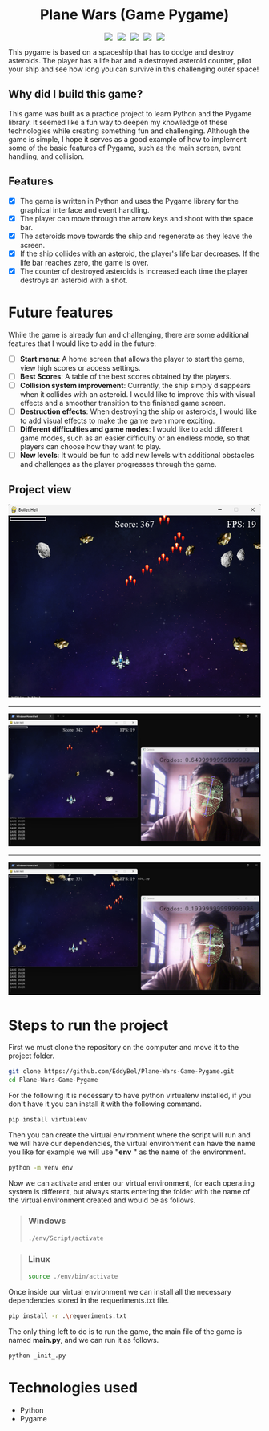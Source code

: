 <h1 align="center">Plane Wars (Game Pygame)</h1>

<div style="display:flex;justify-content:center;align-items:center;gap:10px;flex-wrap:wrap;">
    <img align="center" src="https://img.shields.io/github/last-commit/EddyBel/Plane-Wars-Game-Pygame?color=%23AED6F1&style=for-the-badge" />
    <img align="center" src="https://img.shields.io/github/license/EddyBel/Plane-Wars-Game-Pygame?color=%23EAECEE&style=for-the-badge" />
    <img align="center" src="https://img.shields.io/github/languages/top/EddyBel/Plane-Wars-Game-Pygame?color=%23F9E79F&style=for-the-badge" />
    <img align="center" src="https://img.shields.io/github/languages/count/EddyBel/Plane-Wars-Game-Pygame?color=%23ABEBC6&style=for-the-badge" />
    <img align="center" src="https://img.shields.io/github/languages/code-size/EddyBel/Plane-Wars-Game-Pygame?color=%23F1948A&style=for-the-badge" />
</div

---

This pygame is based on a spaceship that has to dodge and destroy asteroids. The player has a life bar and a destroyed asteroid counter, pilot your ship and see how long you can survive in this challenging outer space!

## Why did I build this game?

This game was built as a practice project to learn Python and the Pygame library. It seemed like a fun way to deepen my knowledge of these technologies while creating something fun and challenging. Although the game is simple, I hope it serves as a good example of how to implement some of the basic features of Pygame, such as the main screen, event handling, and collision.

## Features

- [x] The game is written in Python and uses the Pygame library for the graphical interface and event handling.
- [x] The player can move through the arrow keys and shoot with the space bar.
- [x] The asteroids move towards the ship and regenerate as they leave the screen.
- [x] If the ship collides with an asteroid, the player's life bar decreases. If the life bar reaches zero, the game is over.
- [x] The counter of destroyed asteroids is increased each time the player destroys an asteroid with a shot.

# Future features

While the game is already fun and challenging, there are some additional features that I would like to add in the future:

- [ ] **Start menu**: A home screen that allows the player to start the game, view high scores or access settings.
- [ ] **Best Scores**: A table of the best scores obtained by the players.
- [ ] **Collision system improvement**: Currently, the ship simply disappears when it collides with an asteroid. I would like to improve this with visual effects and a smoother transition to the finished game screen.
- [ ] **Destruction effects**: When destroying the ship or asteroids, I would like to add visual effects to make the game even more exciting.
- [ ] **Different difficulties and game modes**: I would like to add different game modes, such as an easier difficulty or an endless mode, so that players can choose how they want to play.
- [ ] **New levels**: It would be fun to add new levels with additional obstacles and challenges as the player progresses through the game.

## Project view

![Capture](<./assets/docs/capture%20(8).png>)

---

![Capture](<./assets/docs/capture%20(6).png>)

---

![Capture](<./assets/docs/capture%20(7).png>)

# Steps to run the project

First we must clone the repository on the computer and move it to the project folder.

```sh
git clone https://github.com/EddyBel/Plane-Wars-Game-Pygame.git
cd Plane-Wars-Game-Pygame
```

For the following it is necessary to have python virtualenv installed, if you don't have it you can install it with the following command.

```sh
pip install virtualenv
```

Then you can create the virtual environment where the script will run and we will have our dependencies, the virtual environment can have the name you like for example we will use **"env "** as the name of the environment.

```sh
python -m venv env
```

Now we can activate and enter our virtual environment, for each operating system is different, but always starts entering the folder with the name of the virtual environment created and would be as follows.

> ### Windows
>
> ```sh
> ./env/Script/activate
> ```

> ### Linux
>
> ```sh
> source ./env/bin/activate
> ```

Once inside our virtual environment we can install all the necessary dependencies stored in the requeriments.txt file.

```sh
pip install -r .\requeriments.txt
```

The only thing left to do is to run the game, the main file of the game is named **main.py**, and we can run it as follows.

```sh
python _init_.py
```

# Technologies used

- Python
- Pygame
